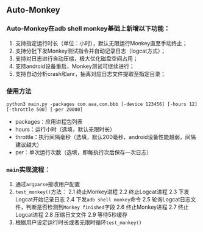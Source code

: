 ## Auto-Monkey

### Auto-Monkey在adb shell monkey基础上新增以下功能：
1. 支持指定运行时长（单位：小时），默认无限运行Monkey直至手动终止；
2. 支持分批下发Monkey测试指令并自动记录日志（logcat方式）；
3. 支持对日志进行自动压缩，极大优化磁盘空间占用；
4. 支持android设备重启，Monkey测试可继续进行；
5. 支持自动分析crash和anr，抽离对应日志文件提取至指定目录；

### 使用方法
```commandline
python3 main.py -packages com.aaa,com.bbb [-device 123456] [-hours 12] [-throttle 500] [-per 20000]
```
- packages：应用进程包列表
- hours：运行小时（选填，默认无限时长）
- throttle：执行间隔毫秒（选填，默认200毫秒，android设备性能越弱，间隔建议越大）
- per：单次运行次数（选填，即每执行<per>次后保存一次日志）

### `main`实现流程：
1. 通过`argparse`接收用户配置
2. `test_monkey()`方法：
   2.1 终止Monkey进程
   2.2 终止Logcat进程
   2.3 下发Logcat开始记录日志
   2.4 下发`adb shell monkey`命令
   2.5 轮询Logcat日志文件，判断是否检测到`Monkey finished`字段
   2.6 终止Monkey进程
   2.7 终止Logcat进程
   2.8 压缩日文文件
   2.9 等待5秒缓存
3. 根据用户设定运行时长或者无限时循环`test_monkey()`

